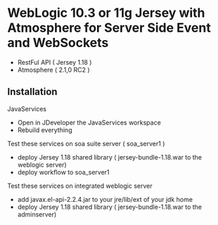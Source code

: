 WebLogic 10.3 or 11g Jersey with Atmosphere for Server Side Event and WebSockets
================================================================================

- RestFul API ( Jersey 1.18 )
- Atmosphere ( 2.1,0 RC2 )

Installation
------------

JavaServices
- Open in JDeveloper the JavaServices workspace
- Rebuild everything

Test these services on soa suite server ( soa_server1 )
- deploy Jersey 1.18 shared library ( jersey-bundle-1.18.war to the weblogic server)
- deploy workflow to soa_server1

Test these services on integrated weblogic server
- add javax.el-api-2.2.4.jar to your jre/lib/ext of your jdk home
- deploy Jersey 1.18 shared library ( jersey-bundle-1.18.war to the adminserver)
